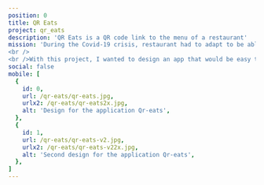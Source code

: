 ```yaml
---
position: 0
title: QR Eats
project: qr_eats
description: 'QR Eats is a QR code link to the menu of a restaurant'
mission: 'During the Covid-19 crisis, restaurant had to adapt to be able to give you a menu that you could touch. The easiest choice was to create a QR code linked to the restaurant menu in pdf.
<br />
<br />With this project, I wanted to design an app that would be easy to use for the customer and easy to setup for the restaurant.'
social: false
mobile: [
  {
    id: 0,
    url: /qr-eats/qr-eats.jpg,
    urlx2: /qr-eats/qr-eats2x.jpg,
    alt: 'Design for the application Qr-eats',
  },
  {
    id: 1,
    url: /qr-eats/qr-eats-v2.jpg,
    urlx2: /qr-eats/qr-eats-v22x.jpg,
    alt: 'Second design for the application Qr-eats',
  },
]
---
```

